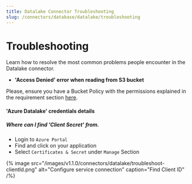 ```yaml
---
title: Datalake Connector Troubleshooting
slug: /connectors/database/datalake/troubleshooting
---
```


# Troubleshooting

Learn how to resolve the most common problems people encounter in the Datalake connector.

* **'Access Denied' error when reading from S3 bucket**

Please, ensure you have a Bucket Policy with the permissions explained in the requirement section [here](/connectors/database/datalake).


#### **'Azure Datalake'** credentials details

##### Where can I find 'Client Secret' from.

- Login to `Azure Portal`
- Find and click on your application 
- Select `Certificates & Secret` under `Manage` Section


{% image
src="/images/v1.1.0/connectors/datalake/troubleshoot-clientId.png"
alt="Configure service connection"
caption="Find Client ID" /%}





